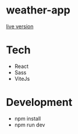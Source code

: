 # weather-app

[live version](https://justindr96.github.io/weather-app/)

# Tech

- React
- Sass
- ViteJs

# Development

- npm install
- npm run dev
